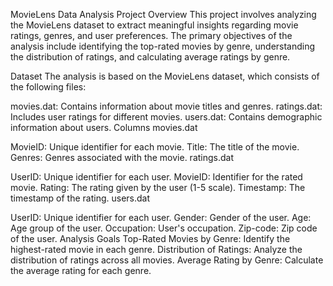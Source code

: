 MovieLens Data Analysis Project
Overview
This project involves analyzing the MovieLens dataset to extract meaningful insights regarding movie ratings, genres, and user preferences. The primary objectives of the analysis include identifying the top-rated movies by genre, understanding the distribution of ratings, and calculating average ratings by genre.

Dataset
The analysis is based on the MovieLens dataset, which consists of the following files:

movies.dat: Contains information about movie titles and genres.
ratings.dat: Includes user ratings for different movies.
users.dat: Contains demographic information about users.
Columns
movies.dat

MovieID: Unique identifier for each movie.
Title: The title of the movie.
Genres: Genres associated with the movie.
ratings.dat

UserID: Unique identifier for each user.
MovieID: Identifier for the rated movie.
Rating: The rating given by the user (1-5 scale).
Timestamp: The timestamp of the rating.
users.dat

UserID: Unique identifier for each user.
Gender: Gender of the user.
Age: Age group of the user.
Occupation: User's occupation.
Zip-code: Zip code of the user.
Analysis Goals
Top-Rated Movies by Genre: Identify the highest-rated movie in each genre.
Distribution of Ratings: Analyze the distribution of ratings across all movies.
Average Rating by Genre: Calculate the average rating for each genre.
